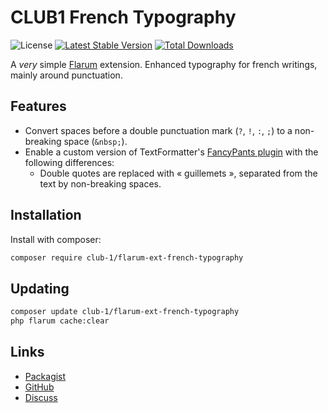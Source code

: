 # CLUB1 French Typography

![License](https://img.shields.io/badge/license-AGPL--3.0--or--later-blue.svg) [![Latest Stable Version](https://img.shields.io/packagist/v/club-1/flarum-ext-french-typography.svg)](https://packagist.org/packages/club-1/flarum-ext-french-typography) [![Total Downloads](https://img.shields.io/packagist/dt/club-1/flarum-ext-french-typography.svg)](https://packagist.org/packages/club-1/flarum-ext-french-typography)

A _very_ simple [Flarum](http://flarum.org) extension. Enhanced typography for french writings, mainly around punctuation.

## Features

- Convert spaces before a double punctuation mark (`?`, `!`, `:`, `;`) to a non-breaking space (`&nbsp;`).
- Enable a custom version of TextFormatter's [FancyPants plugin] with the following differences:
  - Double quotes are replaced with « guillemets », separated from the text by non-breaking spaces.

[FancyPants plugin]: https://s9etextformatter.readthedocs.io/Plugins/FancyPants/Synopsis/

## Installation

Install with composer:

```sh
composer require club-1/flarum-ext-french-typography
```

## Updating

```sh
composer update club-1/flarum-ext-french-typography
php flarum cache:clear
```

## Links

- [Packagist](https://packagist.org/packages/club-1/flarum-ext-french-typography)
- [GitHub](https://github.com/club-1/flarum-ext-french-typography)
- [Discuss](https://discuss.flarum.org/d/32449-french-typography)
